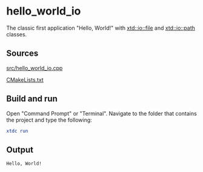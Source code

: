 # hello_world_io

The classic first application "Hello, World!" with [xtd::io::file](hhttps://gammasoft71.github.io/xtd/reference_guides/latest/classxtd_1_1io_1_1file.html) and  [xtd::io::path](https://gammasoft71.github.io/xtd/reference_guides/latest/classxtd_1_1io_1_1path.html) classes.

## Sources

[src/hello_world_io.cpp](src/hello_world_io.cpp)

[CMakeLists.txt](CMakeLists.txt)

## Build and run

Open "Command Prompt" or "Terminal". Navigate to the folder that contains the project and type the following:

```cmake
xtdc run
```

## Output

```
Hello, World!
```

